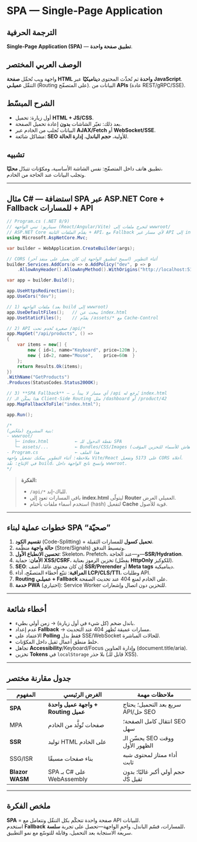 # **SPA — Single-Page Application**

## الترجمة الحرفية  
**Single-Page Application (SPA)** — **تطبيق صفحة واحدة**.

## الوصف العربي المختصر  
واجهة ويب تُحمِّل **صفحة HTML واحدة** ثم تُحدِّث المحتوى **ديناميكيًا** عبر **JavaScript**.  
التنقّل **عميلـي** (Routing على المتصفّح). البيانات من **APIs** (عادة REST/gRPC/SSE).

## الشرح المبسّط  
- أول زيارة: تحميل **HTML + JS/CSS**.  
- بعد ذلك: تغيّر الشاشات **بدون** إعادة تحميل الصفحة.  
- البيانات تُجلب من الخادم عبر **AJAX/Fetch** أو **WebSocket/SSE**.  
- مشاكل شائعة: **SEO** للأولية، **حجم الباندل**، **إدارة الحالة**.

## تشبيه  
تطبيق هاتف داخل المتصفّح: نفس الشاشة الأساسية، ومكوّنات تتبدّل **محليًا**،  
وتجلب البيانات عند الحاجة من الخادم.

---

## مثال C# — استضافة **SPA** عبر ASP.NET Core + **Fallback** للمسارات + API

```csharp
// Program.cs (.NET 8/9)
// سيناريو: تبني الواجهة (React/Angular/Vite) لتخرج ملفات إلى wwwroot/
// ASP.NET Core يقدّم الملفات الثابتة + API، مع Fallback لأي مسار غير API إلى index.html
using Microsoft.AspNetCore.Mvc;

var builder = WebApplication.CreateBuilder(args);

// CORS أثناء التطوير (اسمح لتطبيق الواجهة إن كان يعمل على منفذ آخر)
builder.Services.AddCors(o => o.AddPolicy("dev", p => p
    .AllowAnyHeader().AllowAnyMethod().WithOrigins("http://localhost:5173","http://localhost:3000")));

var app = builder.Build();

app.UseHttpsRedirection();
app.UseCors("dev");

// 1) ملفات الواجهة (بعد build إلى wwwroot)
app.UseDefaultFiles();   // يبحث عن index.html
app.UseStaticFiles();    // يقدّم /assets/* مع Cache-Control

// 2) API صغيرة تُخدم تحت /api/*
app.MapGet("/api/products", () =>
{
    var items = new[] {
        new { id=1, name="Keyboard", price=120m },
        new { id=2, name="Mouse",    price=60m  }
    };
    return Results.Ok(items);
})
.WithName("GetProducts")
.Produces(StatusCodes.Status200OK);

// 3) **SPA Fallback** — أي مسار لا يبدأ بـ /api يُرجَع له index.html
// هذا يمكّن الـ Client-Side Routing مثل /dashboard أو /product/42
app.MapFallbackToFile("index.html");

app.Run();

/*
بنية المشروع (ملخّص):
- wwwroot/
   ├─ index.html          ← نقطة الدخول للـ SPA
   └─ assets/...          ← Bundles/CSS/Images (مع هاش للأسماء للتخزين المؤقت)
- Program.cs              ← هذا الملف
ملاحظة: أثناء التطوير يمكنك تشغيل واجهة Vite/React على 5173 وتفعيل CORS أعلاه.
في الإنتاج: نفّذ build، وانسخ ناتج الواجهة داخل wwwroot.
*/
```

> **الفكرة:**  
> - `/api/*` للباك-إند.  
> - باقي المسارات تعود إلى **index.html** ليتولّى **Router** العميلي العرض.  
> - استخدم أسماء ملفات بأختام (hash) لتفعيل **Cache** قوية للأصول.

---

## خطوات عملية لبناء SPA “صحيّة”
1. **تقسيم الكود** (Code-Splitting) + **تحميل كسول** للمسارات الثقيلة.  
2. **حالة واجهة** منظّمة (Store/Signals) وتبسيط التدفق.  
3. **تحسين الانطباع الأول**: Skeleton، Prefetch، و—عند الحاجة—**SSR/Hydration**.  
4. **الأمان**: حماية **XSS/CSRF**، تخزين الرموز بعناية (يفضَّل **HttpOnly** للكوكيز).  
5. **SEO**: إن كان محتوى عامًا، أضف **SSR/Prerender** أو **Meta tags** ديناميكية.  
6. **المراقبة**: تتبّع أخطاء المتصفّح، أداء **LCP/CLS/TTI**، وطلبات API.  
7. **Routing عميلـي + Fallback** على الخادم لمنع 404 عند تحديث الصفحة.  
8. **خدمة PWA** (اختياري): Service Worker للتخزين دون اتصال وإشعارات.

---

## أخطاء شائعة
- باندل ضخم (كل شيء في أول زيارة) → زمن أولي بطيء.  
- عدم إعداد **Fallback** → مسارات عميقة تُظهر 404 عند التحديث.  
- الاعتماد على **Polling** فقط بدل SSE/WebSocket للحالات المباشرة.  
- خلط منطق أعمال ثقيل داخل المكوّنات.  
- تجاهل **Accessibility**/Keyboard/Focus وإدارة العناوين (document.title/aria).  
- تخزين **Tokens** في `localStorage` بلا حذر (قابل للـ XSS).

---

## جدول مقارنة مختصر

| المفهوم | الغرض الرئيسي | ملاحظات مهمة |
|---|---|---|
| **SPA** | **واجهة عميل واحدة + Routing عميل** | سريع بعد التحميل؛ يحتاج API/حل SEO |
| MPA | صفحات تُولَّد من الخادم | انتقال كامل الصفحة؛ SEO سهل |
| **SSR** | توليد HTML على الخادم | يحسّن الـ SEO ووقت الظهور الأول |
| SSG/ISR | بناء صفحات مسبقًا | أداء ممتاز لمحتوى شبه ثابت |
| **Blazor WASM** | SPA بـ C# على WebAssembly | حجم أولي أكبر غالبًا؛ بدون JS ثقيل |

---

## ملخص الفكرة  
**SPA** = صفحة واحدة تتحكّم بكل التنقّل وتتعامل مع API للبيانات.  
استخدم **Fallback** للمسارات، قسّم الباندل، واحمِ الواجهة—تحصل على تجربة **سلسة**،  
سريعة الاستجابة بعد التحميل، وقابلة للتوسّع مع نمو التطبيق. 
